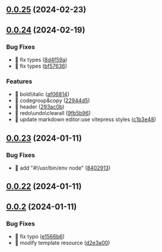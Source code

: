

## [0.0.25](https://github.com/huyikai/local-cms/compare/v0.0.24...v0.0.25) (2024-02-23)

## [0.0.24](https://github.com/huyikai/local-cms/compare/v0.0.23...v0.0.24) (2024-02-19)


### Bug Fixes

* 🐛 fix types ([8d4f59a](https://github.com/huyikai/local-cms/commit/8d4f59a20f39bb7f8cbb6dca1b1719d073d331ce))
* 🐛 fix types ([bf57636](https://github.com/huyikai/local-cms/commit/bf57636f60114de39021ad5946c533a8cbd23244))


### Features

* 🎸 bold\italic ([af06814](https://github.com/huyikai/local-cms/commit/af06814223105d12703b1c58eab52f47d5af4fb1))
* 🎸 codegroup&copy ([22944d5](https://github.com/huyikai/local-cms/commit/22944d5ca88c9550bb630e66d4aabddad6a7446c))
* 🎸 header ([293ac0b](https://github.com/huyikai/local-cms/commit/293ac0bc381642ba6b9738f4d48c153faecabae6))
* 🎸 redo\undo\clearall ([9fb5b96](https://github.com/huyikai/local-cms/commit/9fb5b96a09495e319abd30f35c7761c94c4d80ed))
* 🎸 update markdown editor:use vitepress styles ([c1b3e48](https://github.com/huyikai/local-cms/commit/c1b3e48655e74347ccc55ebb126a3057da6e2ed8))

## [0.0.23](https://github.com/huyikai/local-cms/compare/v0.0.22...v0.0.23) (2024-01-11)


### Bug Fixes

* 🐛 add "#!/usr/bin/env node" ([8402913](https://github.com/huyikai/local-cms/commit/84029136e64280131e38890ede1b4c336867969e))

## [0.0.22](https://github.com/huyikai/local-cms/compare/v0.0.2...v0.0.22) (2024-01-11)

## [0.0.2](https://github.com/huyikai/local-cms/compare/v0.0.1-alpha.69...v0.0.2) (2024-01-11)


### Bug Fixes

* 🐛 fix typo ([e1566b6](https://github.com/huyikai/local-cms/commit/e1566b6c79db19eab119899902e43954ab63e7ba))
* 🐛 modify template resource ([d2e3a00](https://github.com/huyikai/local-cms/commit/d2e3a002fcf7da23328eb336254a1bffc068d23a))